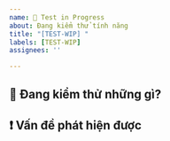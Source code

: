```yaml
---
name: 🧪 Test in Progress
about: Đang kiểm thử tính năng
title: "[TEST-WIP] "
labels: [TEST-WIP]
assignees: ''

---
```


## 🔬 Đang kiểm thử những gì?

## ❗ Vấn đề phát hiện được
